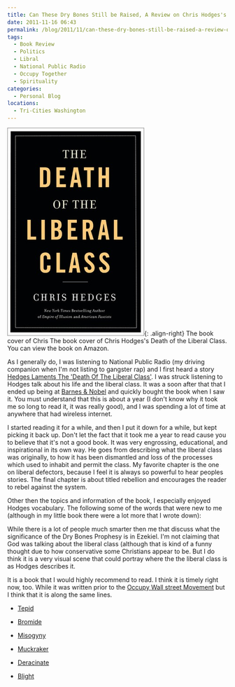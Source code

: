 ```yaml
---
title: Can These Dry Bones Still be Raised, A Review on Chris Hodges's Death of the Liberal Class
date: 2011-11-16 06:43
permalink: /blog/2011/11/can-these-dry-bones-still-be-raised-a-review-on-chris-hodgess-death-of-the-liberal-class
tags:
  - Book Review
  - Politics
  - Libral
  - National Public Radio
  - Occupy Together
  - Spirituality
categories:
  - Personal Blog
locations: 
  - Tri-Cities Washington
---
```


![The book cover of Chris The book cover of Chris Hodges's Death of the Liberal Class.][1]{: .align-right} The book cover of Chris The book cover of Chris Hodges's Death of the Liberal Class. You can view the book on Amazon. 

   [1]: /assets/media/chris-hedges-death-liberal-class-book-cover.jpg

As I generally do, I was listening to National Public Radio (my driving companion when I'm not listing to gangster rap) and I first heard a story [Hedges Laments The 'Death Of The Liberal Class'][2]. I was struck listening to Hodges talk about his life and the liberal class. It was a soon after that that I ended up being at [Barnes & Nobel][3] and quickly bought the book when I saw it. You must understand that this is about a year (I don't know why it took me so long to read it, it was really good), and I was spending a lot of time at anywhere that had wireless internet.

   [2]: http://www.npr.org/templates/story/story.php?storyId=131166027
   [3]: http://g.co/maps/35gkx

I started reading it for a while, and then I put it down for a while, but kept picking it back up. Don't let the fact that it took me a year to read cause you to believe that it's not a good book. It was very engrossing, educational, and inspirational in its own way. He goes from describing what the liberal class was originally, to how it has been dismantled and loss of the processes which used to inhabit and permit the class. My favorite chapter is the one on liberal defectors, because I feel it is always so powerful to hear peoples stories. The final chapter is about titled rebellion and encourages the reader to rebel against the system.

Other then the topics and information of the book, I especially enjoyed Hodges vocabulary. The following some of the words that were new to me (although in my little book there were a lot more that I wrote down):

While there is a lot of people much smarter then me that discuss what the significance of the Dry Bones Prophesy is in Ezekiel. I'm not claiming that God was talking about the liberal class (although that is kind of a funny thought due to how conservative some Christians appear to be. But I do think it is a very visual scene that could portray where the the liberal class is as Hodges describes it.

It is a book that I would highly recommend to read. I think it is timely right now, too. While it was written prior to the [Occupy Wall street Movement][4] but I think that it is along the same lines.

   [4]: http://www.occupytogether.org/


 * [Tepid][5]  
 * [Bromide][6]  
 * [Misogyny][7]  
 * [Muckraker][8]  
 * [Deracinate][9]  
 * [Blight][10]

   [5]: http://goo.gl/1mHBK
   [6]: http://goo.gl/Xfymj
   [7]: http://goo.gl/Ar1TY
   [8]: http://en.wikipedia.org/wiki/Muckraker
   [9]: http://goo.gl/orZ3j
   [10]: http://goo.gl/600O5


